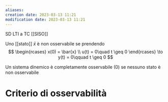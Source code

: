 ```yaml
---
aliases: 
creation date: 2023-03-13 11:21
modification date: 2023-03-13 11:21
---
```

SD LTI a TC [[SISO]]


Uno [[stato]] $\bar{x}$ è non osservabile se prendendo
$$
\begin{rcases}
x(0) = \bar{x} \\
u(t) = 0\quad t \geq 0
\end{rcases} \to y(t) = 0\qquad t  \geq 0
$$

Un sistema dinemico è completamente osservabile (0) se nessuno stato è non osservabile

# Criterio di osservabilità